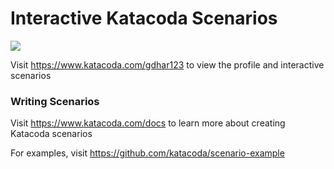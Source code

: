 # Interactive Katacoda Scenarios

[![](http://shields.katacoda.com/katacoda/gdhar123/count.svg)](https://www.katacoda.com/gdhar123 "Get your profile on Katacoda.com")

Visit https://www.katacoda.com/gdhar123 to view the profile and interactive scenarios

### Writing Scenarios
Visit https://www.katacoda.com/docs to learn more about creating Katacoda scenarios

For examples, visit https://github.com/katacoda/scenario-example
